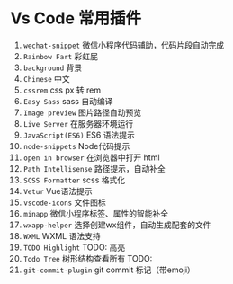 <!--
 * @Descripttion: 
 * @version: 
 * @Author: qiuxchao
 * @Date: 2022-07-22 14:34:54
 * @LastEditors: qiuxchao
 * @LastEditTime: 2022-07-26 10:34:17
-->
# Vs Code 常用插件

1. `wechat-snippet` 微信小程序代码辅助，代码片段自动完成
2. `Rainbow Fart` 彩虹屁
3. `background` 背景
4. `Chinese` 中文
5. `cssrem` css px 转 rem
6. `Easy Sass` sass 自动编译
7. `Image preview` 图片路径自动预览
8. `Live Server` 在服务器环境运行
9. `JavaScript(ES6)` ES6 语法提示
10. `node-snippets` Node代码提示
11. `open in browser` 在浏览器中打开 html
12. `Path Intellisense` 路径提示，自动补全
13. `SCSS Formatter` scss 格式化
14. `Vetur` Vue语法提示
15. `vscode-icons` 文件图标
16. `minapp` 微信小程序标签、属性的智能补全
17. `wxapp-helper` 选择创建wx组件，自动生成配套的文件
18. `WXML` WXML 语法支持
19. `TODO Highlight` TODO: 高亮
20. `Todo Tree` 树形结构查看所有 TODO:
21. `git-commit-plugin` git commit 标记（带emoji）
